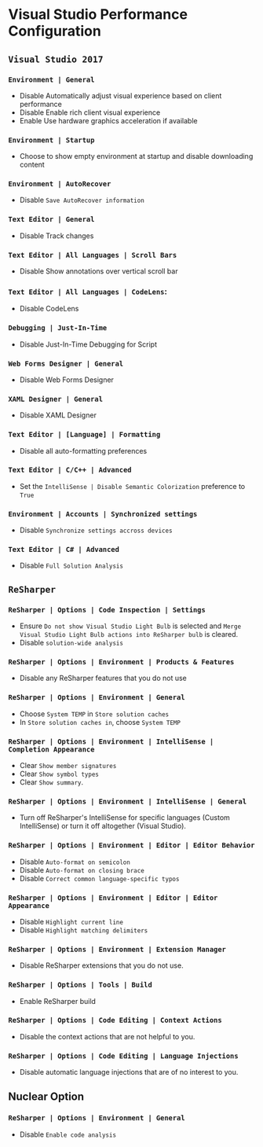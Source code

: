 # Visual Studio Performance Configuration

## `Visual Studio 2017`

### `Environment | General`
- Disable Automatically adjust visual experience based on client performance
- Disable Enable rich client visual experience
- Enable Use hardware graphics acceleration if available

### `Environment | Startup`
- Choose to show empty environment at startup and disable downloading content

### `Environment | AutoRecover`
- Disable `Save AutoRecover information`

### `Text Editor | General`
- Disable Track changes

### `Text Editor | All Languages | Scroll Bars`
- Disable Show annotations over vertical scroll bar

### `Text Editor | All Languages | CodeLens`: 
- Disable CodeLens

### `Debugging | Just-In-Time`
- Disable Just-In-Time Debugging for Script

### `Web Forms Designer | General`
- Disable Web Forms Designer

### `XAML Designer | General`
- Disable XAML Designer

### `Text Editor | [Language] | Formatting`
- Disable all auto-formatting preferences

### `Text Editor | C/C++ | Advanced`
- Set the `IntelliSense | Disable Semantic Colorization` preference to `True`

### `Environment | Accounts | Synchronized settings`
- Disable `Synchronize settings accross devices`

### `Text Editor | C# | Advanced`
- Disable `Full Solution Analysis`

## `ReSharper`

### `ReSharper | Options | Code Inspection | Settings`
- Ensure `Do not show Visual Studio Light Bulb` is selected and `Merge Visual Studio Light Bulb actions into ReSharper bulb` is cleared.
- Disable `solution-wide analysis`

### `ReSharper | Options | Environment | Products & Features`
- Disable any ReSharper features that you do not use

### `ReSharper | Options | Environment | General`
- Choose `System TEMP` in `Store solution caches`
- In `Store solution caches in`, choose `System TEMP`

### `ReSharper | Options | Environment | IntelliSense | Completion Appearance`
- Clear `Show member signatures`
- Clear `Show symbol types`
- Clear `Show summary`.

### `ReSharper | Options | Environment | IntelliSense | General`
- Turn off ReSharper's IntelliSense for specific languages (Custom IntelliSense) or turn it off altogether (Visual Studio).

### `ReSharper | Options | Environment | Editor | Editor Behavior`
- Disable `Auto-format on semicolon`
- Disable `Auto-format on closing brace`
- Disable `Correct common language-specific typos`

### `ReSharper | Options | Environment | Editor | Editor Appearance`
- Disable `Highlight current line`
- Disable `Highlight matching delimiters`

### `ReSharper | Options | Environment | Extension Manager`
- Disable ReSharper extensions that you do not use.

### `ReSharper | Options | Tools | Build`
- Enable ReSharper build

### `ReSharper | Options | Code Editing | Context Actions`
- Disable the context actions that are not helpful to you.

### `ReSharper | Options | Code Editing | Language Injections`
- Disable automatic language injections that are of no interest to you.

## Nuclear Option

### `ReSharper | Options | Environment | General `
- Disable `Enable code analysis`

